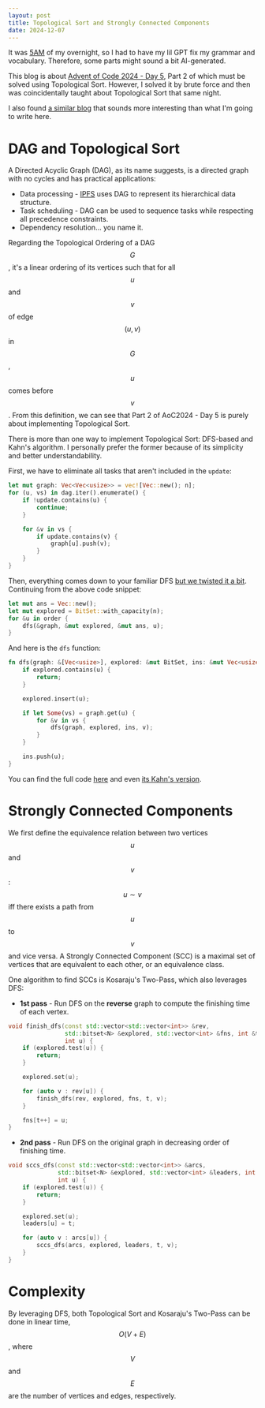 ```yaml
---
layout: post
title: Topological Sort and Strongly Connected Components
date: 2024-12-07
---
```


It was [5AM](https://music.youtube.com/watch?v=wm1PCnYym6U&si=vL07KPxIck0-pXxa) of my overnight, so I had to have my lil GPT fix my grammar and vocabulary. Therefore, some parts might sound a bit AI-generated.

<script type="text/javascript" async  
     src="https://cdn.jsdelivr.net/npm/mathjax@3/es5/tex-mml-chtml.js">  
</script>

This blog is about [Advent of Code 2024 - Day 5](https://adventofcode.com/2024/day/5), Part 2 of which must be solved using Topological Sort. However, I solved it by brute force and then was coincidentally taught about Topological Sort that same night.

I also found [a similar blog](https://abhamra.com/blog/aoc24day5/) that sounds more interesting than what I'm going to write here.

# DAG and Topological Sort

A Directed Acyclic Graph (DAG), as its name suggests, is a directed graph with no cycles and has practical applications:

- Data processing - [IPFS](https://ipfs.tech) uses DAG to represent its hierarchical data structure.
- Task scheduling - DAG can be used to sequence tasks while respecting all precedence constraints.
- Dependency resolution... you name it.

Regarding the Topological Ordering of a DAG $$G$$, it's a linear ordering of its vertices such that for all $$u$$ and $$v$$ of edge $$(u, v)$$ in $$G$$, $$u$$ comes before $$v$$. From this definition, we can see that Part 2 of AoC2024 - Day 5 is purely about implementing Topological Sort.

There is more than one way to implement Topological Sort: DFS-based and Kahn's algorithm. I personally prefer the former because of its simplicity and better understandability.

First, we have to eliminate all tasks that aren't included in the `update`:

```rust
let mut graph: Vec<Vec<usize>> = vec![Vec::new(); n];
for (u, vs) in dag.iter().enumerate() {
    if !update.contains(u) {
        continue;
    }

    for &v in vs {
        if update.contains(v) {
            graph[u].push(v);
        }
    }
}
```

Then, everything comes down to your familiar DFS [but we twisted it a bit](https://www.youtube.com/watch?v=tmzZTKMrW7Y). Continuing from the above code snippet:

```rust
let mut ans = Vec::new();
let mut explored = BitSet::with_capacity(n);
for &u in order {
    dfs(&graph, &mut explored, &mut ans, u);
}
```

And here is the `dfs` function:

```rust
fn dfs(graph: &[Vec<usize>], explored: &mut BitSet, ins: &mut Vec<usize>, u: usize) {
    if explored.contains(u) {
        return;
    }

    explored.insert(u);

    if let Some(vs) = graph.get(u) {
        for &v in vs {
            dfs(graph, explored, ins, v);
        }
    }

    ins.push(u);
}
```

You can find the full code [here](https://github.com/vbphung/aoc-2024/blob/main/day_5/src/recur_topo.rs) and even [its Kahn's version](https://github.com/vbphung/aoc-2024/blob/e901b52c6c7813f7cc1bad8314a851c197cac74b/day_5/src/main.rs#L71).

# Strongly Connected Components

We first define the equivalence relation between two vertices $$u$$ and $$v$$: $$u \sim v$$ iff there exists a path from $$u$$ to $$v$$ and vice versa. A Strongly Connected Component (SCC) is a maximal set of vertices that are equivalent to each other, or an equivalence class.

One algorithm to find SCCs is Kosaraju's Two-Pass, which also leverages DFS:

- **1st pass** - Run DFS on the **reverse** graph to compute the finishing time of each vertex.

```cpp
void finish_dfs(const std::vector<std::vector<int>> &rev,
                std::bitset<N> &explored, std::vector<int> &fns, int &t,
                int u) {
    if (explored.test(u)) {
        return;
    }

    explored.set(u);

    for (auto v : rev[u]) {
        finish_dfs(rev, explored, fns, t, v);
    }

    fns[t++] = u;
}
```

- **2nd pass** - Run DFS on the original graph in decreasing order of finishing time.

```cpp
void sccs_dfs(const std::vector<std::vector<int>> &arcs,
              std::bitset<N> &explored, std::vector<int> &leaders, int t,
              int u) {
    if (explored.test(u)) {
        return;
    }

    explored.set(u);
    leaders[u] = t;

    for (auto v : arcs[u]) {
        sccs_dfs(arcs, explored, leaders, t, v);
    }
}
```

# Complexity

By leveraging DFS, both Topological Sort and Kosaraju's Two-Pass can be done in linear time, $$O(V + E)$$, where $$V$$ and $$E$$ are the number of vertices and edges, respectively.
